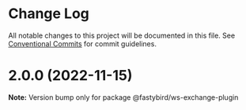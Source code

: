 # Change Log

All notable changes to this project will be documented in this file.
See [Conventional Commits](https://conventionalcommits.org) for commit guidelines.

# 2.0.0 (2022-11-15)

**Note:** Version bump only for package @fastybird/ws-exchange-plugin
